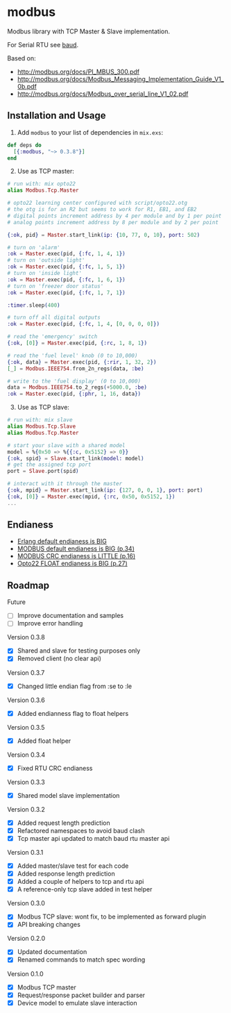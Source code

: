 # modbus

Modbus library with TCP Master & Slave implementation.

For Serial RTU see [baud](https://github.com/samuelventura/baud).

Based on:

- http://modbus.org/docs/PI_MBUS_300.pdf
- http://modbus.org/docs/Modbus_Messaging_Implementation_Guide_V1_0b.pdf
- http://modbus.org/docs/Modbus_over_serial_line_V1_02.pdf

## Installation and Usage

1. Add `modbus` to your list of dependencies in `mix.exs`:

  ```elixir
  def deps do
    [{:modbus, "~> 0.3.8"}]
  end
  ```

2. Use as TCP master:

  ```elixir
  # run with: mix opto22
  alias Modbus.Tcp.Master

  # opto22 learning center configured with script/opto22.otg
  # the otg is for an R2 but seems to work for R1, EB1, and EB2
  # digital points increment address by 4 per module and by 1 per point
  # analog points increment address by 8 per module and by 2 per point

  {:ok, pid} = Master.start_link(ip: {10, 77, 0, 10}, port: 502)

  # turn on 'alarm'
  :ok = Master.exec(pid, {:fc, 1, 4, 1})
  # turn on 'outside light'
  :ok = Master.exec(pid, {:fc, 1, 5, 1})
  # turn on 'inside light'
  :ok = Master.exec(pid, {:fc, 1, 6, 1})
  # turn on 'freezer door status'
  :ok = Master.exec(pid, {:fc, 1, 7, 1})

  :timer.sleep(400)

  # turn off all digital outputs
  :ok = Master.exec(pid, {:fc, 1, 4, [0, 0, 0, 0]})

  # read the 'emergency' switch
  {:ok, [0]} = Master.exec(pid, {:rc, 1, 8, 1})

  # read the 'fuel level' knob (0 to 10,000)
  {:ok, data} = Master.exec(pid, {:rir, 1, 32, 2})
  [_] = Modbus.IEEE754.from_2n_regs(data, :be)

  # write to the 'fuel display' (0 to 10,000)
  data = Modbus.IEEE754.to_2_regs(+5000.0, :be)
  :ok = Master.exec(pid, {:phr, 1, 16, data})
  ```

3. Use as TCP slave:

  ```elixir
  # run with: mix slave
  alias Modbus.Tcp.Slave
  alias Modbus.Tcp.Master

  # start your slave with a shared model
  model = %{0x50 => %{{:c, 0x5152} => 0}}
  {:ok, spid} = Slave.start_link(model: model)
  # get the assigned tcp port
  port = Slave.port(spid)

  # interact with it through the master
  {:ok, mpid} = Master.start_link(ip: {127, 0, 0, 1}, port: port)
  {:ok, [0]} = Master.exec(mpid, {:rc, 0x50, 0x5152, 1})
  ...
  ```

## Endianess

- [Erlang default endianess is BIG](http://erlang.org/doc/programming_examples/bit_syntax.html#Defaults)
- [MODBUS default endianess is BIG (p.34)](http://modbus.org/docs/PI_MBUS_300.pdf)
- [MODBUS CRC endianess is LITTLE (p.16)](http://modbus.org/docs/PI_MBUS_300.pdf)
- [Opto22 FLOAT endianess is BIG (p.27)](http://www.opto22.com/documents/1678_Modbus_TCP_Protocol_Guide.pdf)

## Roadmap

Future

- [ ] Improve documentation and samples
- [ ] Improve error handling

Version 0.3.8

- [x] Shared and slave for testing purposes only
- [x] Removed client (no clear api)

Version 0.3.7

- [x] Changed little endian flag from :se to :le

Version 0.3.6

- [x] Added endianness flag to float helpers

Version 0.3.5

- [x] Added float helper

Version 0.3.4

- [x] Fixed RTU CRC endianess

Version 0.3.3

- [x] Shared model slave implementation

Version 0.3.2

- [x] Added request length prediction
- [x] Refactored namespaces to avoid baud clash
- [x] Tcp master api updated to match baud rtu master api

Version 0.3.1

- [x] Added master/slave test for each code
- [x] Added response length prediction
- [x] Added a couple of helpers to tcp and rtu api
- [x] A reference-only tcp slave added in test helper

Version 0.3.0

- [x] Modbus TCP slave: wont fix, to be implemented as forward plugin
- [x] API breaking changes

Version 0.2.0

- [x] Updated documentation
- [x] Renamed commands to match spec wording

Version 0.1.0

- [x] Modbus TCP master
- [x] Request/response packet builder and parser
- [x] Device model to emulate slave interaction
